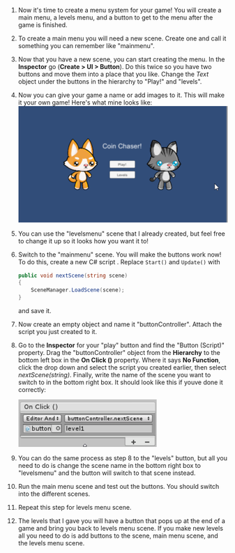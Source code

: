 1. Now it's time to create a menu system for your game! You will create a main menu, a levels menu, and a button to get to the menu after the game is finished.

2. To create a main menu you will need a new scene. Create one and call it something you can remember like "mainmenu". 

3. Now that you have a new scene, you can start creating the menu. In the **Inspector** go (**Create > UI > Button**). Do this twice so you have two buttons and move them into a place that you like. Change the *Text* object under the buttons in the hierarchy to "Play!" and "levels".

4. Now you can give your game a name or add images to it. This will make it your own game! Here's what mine looks like:
![](/assets/mainmenu.png)

5. You can use the "levelsmenu" scene that I already created, but feel free to change it up so it looks how you want it to! 

6. Switch to the "mainmenu" scene. You will make the buttons work now! To do this, create a new C# script . Replace `Start()` and `Update()` with
    
    ```csharp
    public void nextScene(string scene)
    {
        SceneManager.LoadScene(scene);
    }
    ```
    
    and save it.
    
7. Now create an empty object and name it "buttonController". Attach the script you just created to it.

8. Go to the **Inspector** for your "play" button and find the "Button (Script)" property. Drag the "buttonController" object from the **Hierarchy** to the bottom left box in the **On Click ()** property. Where it says **No Function**, click the drop down and select the script you created earlier, then select *nextScene(string)*. Finally, write the name of the scene you want to switch to in the bottom right box. It should look like this if youve done it correctly:

    ![](/assets/onclick.png)
    
9. You can do the same process as step 8 to the "levels" button, but all you need to do is change the scene name in the bottom right box to "levelsmenu" and the button will switch to that scene instead.

10. Run the main menu scene and test out the buttons. You should switch into the different scenes. 

11. Repeat this step for levels menu scene. 

12. The levels that I gave you will have a button that pops up at the end of a game and bring you back to levels menu scene. If you make new levels all you need to do is add buttons to the scene, main menu scene, and the levels menu scene. 